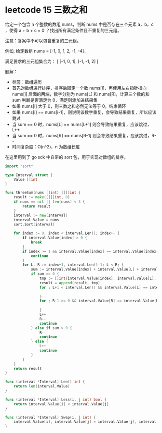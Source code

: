 # leetcode 15 三数之和

给定一个包含 n 个整数的数组 nums，判断 nums 中是否存在三个元素 a，b，c ，使得 a + b + c = 0 ？找出所有满足条件且不重复的三元组。

注意：答案中不可以包含重复的三元组。

例如, 给定数组 nums = [-1, 0, 1, 2, -1, -4]，

满足要求的三元组集合为：
[
  [-1, 0, 1],
  [-1, -1, 2]
]

题解：

- 标签：数组遍历
- 首先对数组进行排序，排序后固定一个数 nums[i]，再使用左右指针指向 nums[i] 后面的两端，数字分别为 nums[L] 和 nums[R]，计算三个数的和 sum 判断是否满足为 0，满足则添加进结果集
- 如果 nums[i] 大于 0，则三数之和必然无法等于 0，结束循环
- 如果 nums[i] == nums[i-1]，则说明该数字重复，会导致结果重复，所以应该跳过
- 当 sum == 0 时，nums[L] == nums[L+1] 则会导致结果重复，应该跳过，L++
- 当 sum == 0 时，nums[R] == nums[R-1] 则会导致结果重复，应该跳过，R--
- 时间复杂度：O(n^2)，n 为数组长度

在这里用到了 go sdk 中自带的 sort 包，用于实现对数组的排序。

```go
import "sort"

type Interval struct {
    Value []int
}

func threeSum(nums []int) [][]int {
    result := make([][]int, 0)
    if nums == nil || len(nums) < 3 {
        return result
    }
    interval := new(Interval)
    interval.Value = nums
    sort.Sort(interval)
    
    for index := 0; index < interval.Len(); index++ {
        if interval.Value[index] > 0 {
            break
        }
        if index >= 1 && interval.Value[index] == interval.Value[index-1] {
            continue
        }
        for L, R := index+1, interval.Len()-1; L < R; {
            sum := interval.Value[index] + interval.Value[L] + interval.Value[R]
            if sum == 0 {
                tmp := []int{interval.Value[index], interval.Value[L], interval.Value[R]}
                result = append(result, tmp)
                for ; L+1 < interval.Len() && interval.Value[L] == interval.Value[L+1]; L++ {
    
                }
                for ; R-1 >= 0 && interval.Value[R] == interval.Value[R-1]; R-- {
    
                }
                L++
                R--
                continue
            } else if sum > 0 {
                R--
                continue
            } else {
                L++
                continue
            }
        }
    }
    return result
}

func (interval *Interval) Len() int {
    return len(interval.Value)
}

func (interval *Interval) Less(i, j int) bool {
    return interval.Value[i] < interval.Value[j]
}

func (interval *Interval) Swap(i, j int) {
    interval.Value[i], interval.Value[j] = interval.Value[j], interval.Value[i]
}
```